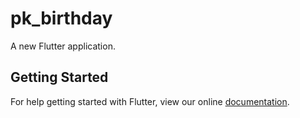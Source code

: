 # pk_birthday

A new Flutter application.

## Getting Started

For help getting started with Flutter, view our online
[documentation](https://flutter.io/).

